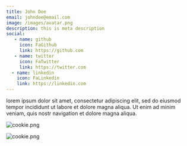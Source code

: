 ```yaml
---
title: John Doe
email: johndoe@email.com
image: /images/avatar.png
description: this is meta description
social:
   - name: github
     icon: FaGithub
     link: https://github.com
   - name: twitter
     icon: FaTwitter
     link: https://twitter.com
  - name: linkedin
    icon: FaLinkedin
    link: https://linkedin.com
---
```

lorem ipsum dolor sit amet, consectetur adipiscing elit, sed do eiusmod tempor incididunt ut labore et dolore magna aliqua. Ut enim ad minim veniam, quis nostr navigation et dolore magna aliqua.

![cookie.png](/images/cookie_copy\(6\).png)

![cookie.png](/images/cookie_copy\(6\).png)
